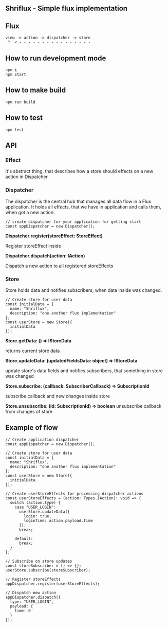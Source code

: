 ## Shriflux - Simple flux implementation

## Flux

```
view -> action -> dispatcher -> store
 ^  < - - - - - - - - - - - - - - - -
```

## How to run development mode

```
npm i
npm start
```

## How to make build

```
npm run build
```

## How to test

```
npm test
```

## API

### Effect

It's abstract thing, that describes how a store should effects on a new action in Dispatcher.

### Dispatcher

The dispatcher is the central hub that manages all data flow in a Flux application.
It holds all effects, that we have in application and calls them, when got a new action.

```
// create dispatcher for your application for getting start
const appDispatcher = new Dispatcher();
```

**Dispatcher.register(storeEffect: StoreEffect)**

Register storeEffect inside

**Dispatcher.dispatch(action: IAction)**

Dispatch a new action to all registered storeEffects

### Store

Store holds data and notifies subscribers, when data inside was changed.

```
// Create store for user data
const initialData = {
  name: "Shriflux",
  description: "one another flux implementation"
};
const userStore = new Store({
  initialData
});
```

**Store.getData: () => IStoreData**

returns current store data

**Store.updateData: (updatedFieldsData: object) => IStoreData**

update store's data fields and notifies subscribers, that something in store was changed

**Store.subscribe: (callback: SubscriberCallback) => SubscriptionId**

subscribe callback and new changes inside store

**Store.unsubscribe: (id: SubscriptionId) => boolean**
unsubscribe callback from changes of store

## Example of flow

```
// Create application dispatcher
const appDispatcher = new Dispatcher();

// Create store for user data
const initialData = {
  name: "Shriflux",
  description: "one another flux implementation"
};
const userStore = new Store({
  initialData
});

// Create userStoreEffects for processing dispatcher actions
const userStoreEffects = (action: Types.IAction): void => {
  switch (action.type) {
    case "USER_LOGIN":
      userStore.updateData({
        login: true,
        loginTime: action.payload.time
      });
      break;

    default:
      break;
  }
};

// Subscribe on store updates
const storeSubscriber = () => {};
userStore.subscribe(storeSubscriber);

// Register storeEffects
appDispatcher.register(userStoreEffects);

// Dispatch new action
appDispatcher.dispatch({
  type: "USER_LOGIN",
  payload: {
    time: 0
  }
});
```

